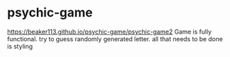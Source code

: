 # psychic-game
https://beaker113.github.io/psychic-game/psychic-game2
Game is fully functional. try to guess randomly generated letter.
all that needs to be done is styling